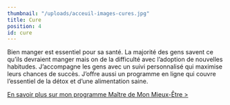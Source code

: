 ```yaml
---
thumbnail: "/uploads/acceuil-images-cures.jpg"
title: Cure
position: 4
id: cure
---
```

Bien manger est essentiel pour sa santé. La majorité des gens savent ce qu’ils devraient manger mais on de la difficulté avec l’adoption de nouvelles habitudes. J’accompagne les gens avec un suivi personnalisé qui maximise leurs chances de succès. J’offre aussi un programme en ligne qui couvre l’essentiel de la détox et d’une alimentation saine.

[En savoir plus sur mon programme Maître de Mon Mieux-Être >](https://nancy-bilodeau-refonte.vercel.app/boutique/programme-de-transformation/)